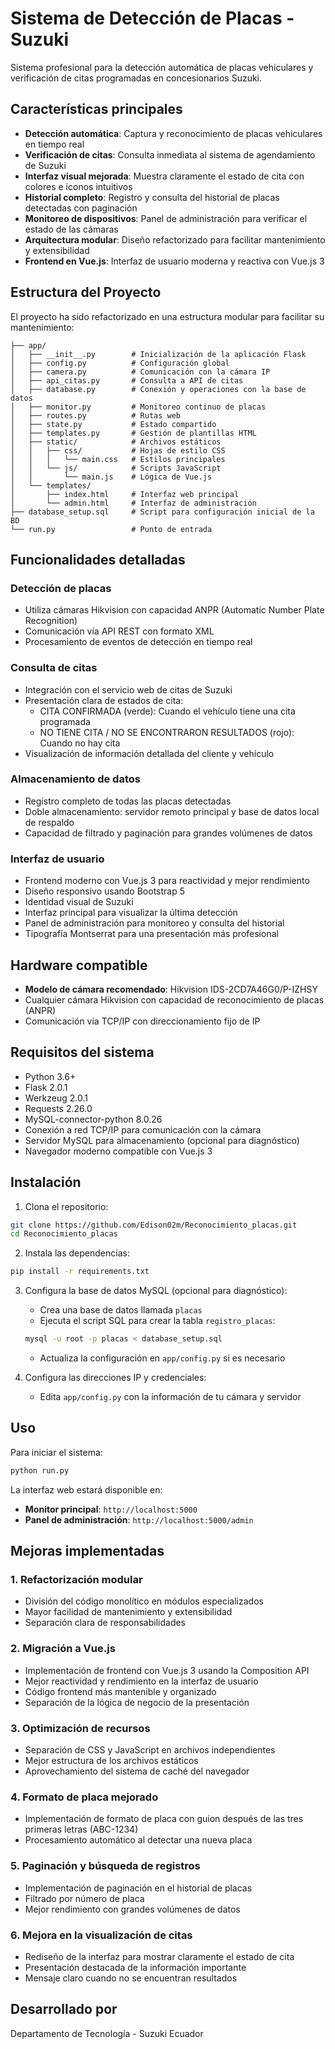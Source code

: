 # Sistema de Detección de Placas - Suzuki

Sistema profesional para la detección automática de placas vehiculares y verificación de citas programadas en concesionarios Suzuki.

## Características principales

- **Detección automática**: Captura y reconocimiento de placas vehiculares en tiempo real
- **Verificación de citas**: Consulta inmediata al sistema de agendamiento de Suzuki
- **Interfaz visual mejorada**: Muestra claramente el estado de cita con colores e iconos intuitivos
- **Historial completo**: Registro y consulta del historial de placas detectadas con paginación
- **Monitoreo de dispositivos**: Panel de administración para verificar el estado de las cámaras
- **Arquitectura modular**: Diseño refactorizado para facilitar mantenimiento y extensibilidad
- **Frontend en Vue.js**: Interfaz de usuario moderna y reactiva con Vue.js 3

## Estructura del Proyecto

El proyecto ha sido refactorizado en una estructura modular para facilitar su mantenimiento:

```
├── app/
│   ├── __init__.py        # Inicialización de la aplicación Flask
│   ├── config.py          # Configuración global
│   ├── camera.py          # Comunicación con la cámara IP
│   ├── api_citas.py       # Consulta a API de citas
│   ├── database.py        # Conexión y operaciones con la base de datos
│   ├── monitor.py         # Monitoreo continuo de placas
│   ├── routes.py          # Rutas web
│   ├── state.py           # Estado compartido
│   ├── templates.py       # Gestión de plantillas HTML
│   ├── static/            # Archivos estáticos
│   │   ├── css/           # Hojas de estilo CSS
│   │   │   └── main.css   # Estilos principales
│   │   └── js/            # Scripts JavaScript
│   │       └── main.js    # Lógica de Vue.js
│   └── templates/
│       ├── index.html     # Interfaz web principal
│       └── admin.html     # Interfaz de administración
├── database_setup.sql     # Script para configuración inicial de la BD
└── run.py                 # Punto de entrada
```

## Funcionalidades detalladas

### Detección de placas
- Utiliza cámaras Hikvision con capacidad ANPR (Automatic Number Plate Recognition)
- Comunicación vía API REST con formato XML
- Procesamiento de eventos de detección en tiempo real

### Consulta de citas
- Integración con el servicio web de citas de Suzuki
- Presentación clara de estados de cita:
  - CITA CONFIRMADA (verde): Cuando el vehículo tiene una cita programada
  - NO TIENE CITA / NO SE ENCONTRARON RESULTADOS (rojo): Cuando no hay cita
- Visualización de información detallada del cliente y vehículo

### Almacenamiento de datos
- Registro completo de todas las placas detectadas
- Doble almacenamiento: servidor remoto principal y base de datos local de respaldo
- Capacidad de filtrado y paginación para grandes volúmenes de datos

### Interfaz de usuario
- Frontend moderno con Vue.js 3 para reactividad y mejor rendimiento
- Diseño responsivo usando Bootstrap 5
- Identidad visual de Suzuki
- Interfaz principal para visualizar la última detección
- Panel de administración para monitoreo y consulta del historial
- Tipografía Montserrat para una presentación más profesional

## Hardware compatible

- **Modelo de cámara recomendado**: Hikvision IDS-2CD7A46G0/P-IZHSY
- Cualquier cámara Hikvision con capacidad de reconocimiento de placas (ANPR)
- Comunicación vía TCP/IP con direccionamiento fijo de IP

## Requisitos del sistema

- Python 3.6+
- Flask 2.0.1
- Werkzeug 2.0.1
- Requests 2.26.0
- MySQL-connector-python 8.0.26
- Conexión a red TCP/IP para comunicación con la cámara
- Servidor MySQL para almacenamiento (opcional para diagnóstico)
- Navegador moderno compatible con Vue.js 3

## Instalación

1. Clona el repositorio:

```bash
git clone https://github.com/Edison02m/Reconocimiento_placas.git
cd Reconocimiento_placas
```

2. Instala las dependencias:

```bash
pip install -r requirements.txt
```

3. Configura la base de datos MySQL (opcional para diagnóstico):
   - Crea una base de datos llamada `placas`
   - Ejecuta el script SQL para crear la tabla `registro_placas`:
   ```bash
   mysql -u root -p placas < database_setup.sql
   ```
   - Actualiza la configuración en `app/config.py` si es necesario

4. Configura las direcciones IP y credenciales:
   - Edita `app/config.py` con la información de tu cámara y servidor

## Uso

Para iniciar el sistema:

```bash
python run.py
```

La interfaz web estará disponible en:
- **Monitor principal**: `http://localhost:5000`
- **Panel de administración**: `http://localhost:5000/admin`

## Mejoras implementadas

### 1. Refactorización modular
- División del código monolítico en módulos especializados
- Mayor facilidad de mantenimiento y extensibilidad
- Separación clara de responsabilidades

### 2. Migración a Vue.js
- Implementación de frontend con Vue.js 3 usando la Composition API
- Mejor reactividad y rendimiento en la interfaz de usuario
- Código frontend más mantenible y organizado
- Separación de la lógica de negocio de la presentación

### 3. Optimización de recursos
- Separación de CSS y JavaScript en archivos independientes
- Mejor estructura de los archivos estáticos
- Aprovechamiento del sistema de caché del navegador

### 4. Formato de placa mejorado
- Implementación de formato de placa con guion después de las tres primeras letras (ABC-1234)
- Procesamiento automático al detectar una nueva placa

### 5. Paginación y búsqueda de registros
- Implementación de paginación en el historial de placas
- Filtrado por número de placa
- Mejor rendimiento con grandes volúmenes de datos

### 6. Mejora en la visualización de citas
- Rediseño de la interfaz para mostrar claramente el estado de cita
- Presentación destacada de la información importante
- Mensaje claro cuando no se encuentran resultados

## Desarrollado por

Departamento de Tecnología - Suzuki Ecuador 